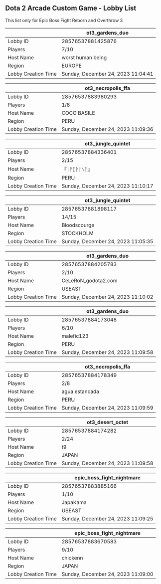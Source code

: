 ## Dota 2 Arcade Custom Game - Lobby List

This list only for Epic Boss Fight Reborn and Overthrow 3

|  | ot3_gardens_duo |
| ------ | ------ |
| Lobby ID | 28576537881425876 |
| Players | 7/10 |
| Host Name | worst human being |
| Region | EUROPE |
| Lobby Creation Time | Sunday, December 24, 2023 11:04:41 |


|  | ot3_necropolis_ffa |
| ------ | ------ |
| Lobby ID | 28576537883980293 |
| Players | 1/8 |
| Host Name | COCO BASILE |
| Region | PERU |
| Lobby Creation Time | Sunday, December 24, 2023 11:09:36 |


|  | ot3_jungle_quintet |
| ------ | ------ |
| Lobby ID | 28576537884336401 |
| Players | 2/15 |
| Host Name | 『ᛁᛗᛈᚢᛚᛊᛖ』 |
| Region | PERU |
| Lobby Creation Time | Sunday, December 24, 2023 11:10:17 |


|  | ot3_jungle_quintet |
| ------ | ------ |
| Lobby ID | 28576537881898117 |
| Players | 14/15 |
| Host Name | Bloodscourge |
| Region | STOCKHOLM |
| Lobby Creation Time | Sunday, December 24, 2023 11:05:35 |


|  | ot3_gardens_duo |
| ------ | ------ |
| Lobby ID | 28576537884205783 |
| Players | 2/10 |
| Host Name | CeLeRoN_godota2.com |
| Region | USEAST |
| Lobby Creation Time | Sunday, December 24, 2023 11:10:02 |


|  | ot3_gardens_duo |
| ------ | ------ |
| Lobby ID | 28576537884173048 |
| Players | 6/10 |
| Host Name | malefic123 |
| Region | PERU |
| Lobby Creation Time | Sunday, December 24, 2023 11:09:58 |


|  | ot3_necropolis_ffa |
| ------ | ------ |
| Lobby ID | 28576537884178349 |
| Players | 2/8 |
| Host Name | agua estancada |
| Region | PERU |
| Lobby Creation Time | Sunday, December 24, 2023 11:09:59 |


|  | ot3_desert_octet |
| ------ | ------ |
| Lobby ID | 28576537884174282 |
| Players | 2/24 |
| Host Name | t9 |
| Region | JAPAN |
| Lobby Creation Time | Sunday, December 24, 2023 11:09:58 |


|  | epic_boss_fight_nightmare |
| ------ | ------ |
| Lobby ID | 28576537883885166 |
| Players | 1/10 |
| Host Name | JapaKama |
| Region | USEAST |
| Lobby Creation Time | Sunday, December 24, 2023 11:09:25 |


|  | epic_boss_fight_nightmare |
| ------ | ------ |
| Lobby ID | 28576537883670583 |
| Players | 9/10 |
| Host Name | chickenn |
| Region | JAPAN |
| Lobby Creation Time | Sunday, December 24, 2023 11:09:00 |


